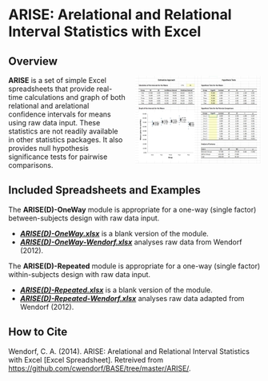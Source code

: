 # ARISE: Arelational and Relational Interval Statistics with Excel

## Overview

<img src="ARISE.jpg" alt="ARISE" align="right" style="padding: 0px 0px 20px 20px;">

**ARISE** is a set of simple Excel spreadsheets that provide real-time calculations and graph of both relational and arelational confidence intervals for means using raw data input. These statistics are not readily available in other statistics packages. It also provides null hypothesis significance tests for pairwise comparisons.

## Included Spreadsheets and Examples

The **ARISE(D)-OneWay** module is appropriate for a one-way (single factor) between-subjects design with raw data input.

- [**_ARISE(D)-OneWay.xlsx_**](https://github.com/cwendorf/BASE/raw/master/ARISE/ARISE(D)-OneWay.xlsx) is a blank version of the module.
- [**_ARISE(D)-OneWay-Wendorf.xlsx_**](https://github.com/cwendorf/BASE/raw/master/ARISE/ARISE(D)-OneWay-Wendorf.xlsx) analyses raw data from Wendorf (2012).

The **ARISE(D)-Repeated** module is appropriate for a one-way (single factor) within-subjects design with raw data input.

- [**_ARISE(D)-Repeated.xlsx_**](https://github.com/cwendorf/BASE/raw/master/ARISE/ARISE(D)-Repeated.xlsx) is a blank version of the module.
- [**_ARISE(D)-Repeated-Wendorf.xlsx_**](https://github.com/cwendorf/BASE/raw/master/ARISE/ARISE(D)-Repeated-Wendorf.xlsx) analyses raw data adapted from Wendorf (2012).

## How to Cite

Wendorf, C. A. (2014). ARISE: Arelational and Relational Interval Statistics with Excel [Excel Spreadsheet]. Retreived from https://github.com/cwendorf/BASE/tree/master/ARISE/.

